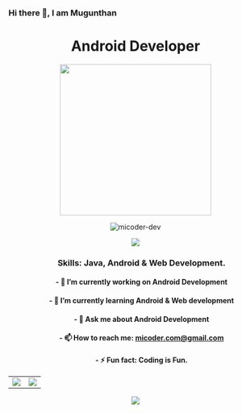 ### Hi there 👋, I am Mugunthan
<h1 align="center"> Android Developer </h1>
<p align="center"> <img src="https://micoder-dev.github.io/files/a3.gif" height="300"/> </p>

<p align="center"> <img src="https://komarev.com/ghpvc/?username=micoder-dev&label=Profile%20views&color=0e75b6&style=flat" alt="micoder-dev"/> </p>

<table>
  <tr>
      <p align="center"> <img src="https://github-profile-trophy.vercel.app/?username=Micoder-dev&row=1&column=7"/> </p>
  </tr>
      <ul>
        <h3 align="center"> Skills: Java, Android & Web Development. </h3>
        <h4 align="center">  - 🔭 I’m currently working on Android Development </h4>
        <h4 align="center">  - 🌱 I’m currently learning Android & Web development </h4>
        <h4 align="center">  - 💬 Ask me about Android Development </h4>
        <h4 align="center">  - 📫 How to reach me: <a href="mailto:micoder.com@gmail.com">micoder.com@gmail.com</a> </h4>
        <h4 align="center"> - ⚡ Fun fact: Coding is Fun. </h4>
      </ul>
  </tr>
  
  <tr>
    <td>
        <img src="https://github-readme-stats.vercel.app/api?username=Micoder-dev&show_icons=true&count_private=true"/>
    </td>  
    <td>
        <img src="https://github-readme-streak-stats.herokuapp.com/?user=Micoder-dev"/>
    </td>
  </tr>
 </table>

<p align="center"> <img src="https://activity-graph.herokuapp.com/graph?username=Micoder-dev"/> </p>
